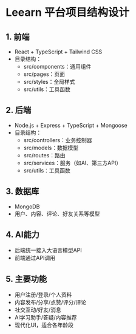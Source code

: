 # Leearn 平台项目结构设计

## 1. 前端
- React + TypeScript + Tailwind CSS
- 目录结构：
  - src/components：通用组件
  - src/pages：页面
  - src/styles：全局样式
  - src/utils：工具函数

## 2. 后端
- Node.js + Express + TypeScript + Mongoose
- 目录结构：
  - src/controllers：业务控制器
  - src/models：数据模型
  - src/routes：路由
  - src/services：服务（如AI、第三方API）
  - src/utils：工具函数

## 3. 数据库
- MongoDB
- 用户、内容、评论、好友关系等模型

## 4. AI能力
- 后端统一接入大语言模型API
- 前端通过API调用

## 5. 主要功能
- 用户注册/登录/个人资料
- 内容发布/分享/点赞/评分/评论
- 社交互动/好友/消息
- AI学习助手/答疑/内容推荐
- 现代化UI，适合各年龄段
